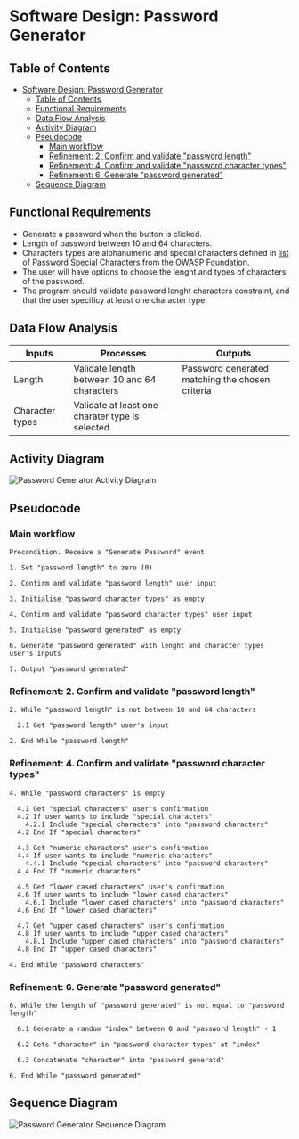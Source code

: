 # Software Design: Password Generator

## Table of Contents

- [Software Design: Password Generator](#software-design-password-generator)
  - [Table of Contents](#table-of-contents)
  - [Functional Requirements](#functional-requirements)
  - [Data Flow Analysis](#data-flow-analysis)
  - [Activity Diagram](#activity-diagram)
  - [Pseudocode](#pseudocode)
    - [Main workflow](#main-workflow)
    - [Refinement: 2. Confirm and validate "password length"](#refinement-2-confirm-and-validate-password-length)
    - [Refinement: 4. Confirm and validate "password character types"](#refinement-4-confirm-and-validate-password-character-types)
    - [Refinement: 6. Generate "password generated"](#refinement-6-generate-password-generated)
  - [Sequence Diagram](#sequence-diagram)

## Functional Requirements

* Generate a password when the button is clicked.
* Length of password between 10 and 64 characters.
* Characters types are alphanumeric and special characters defined in [list of Password Special Characters from the OWASP Foundation](https://www.owasp.org/index.php/Password_special_characters).
* The user will have options to choose the lenght and types of characters of the password.
* The program should validate password lenght characters constraint, and that the user specificy at least one character type.

## Data Flow Analysis

| Inputs | Processes | Outputs |
| ----------- | ----------- | ----------- |
| Length | Validate length between 10 and 64 characters | Password generated matching the chosen criteria
| Character types | Validate at least one charater type is selected |

## Activity Diagram

![Password Generator Activity Diagram](./assets/generate-password-activity-diagram.svg)

## Pseudocode

### Main workflow

```
Precondition. Receive a "Generate Password" event

1. Set "password length" to zero (0)

2. Confirm and validate "password length" user input

3. Initialise "password character types" as empty

4. Confirm and validate "password character types" user input

5. Initialise "password generated" as empty                         

6. Generate "password generated" with lenght and character types user's inputs

7. Output "password generated" 
```

### Refinement: 2. Confirm and validate "password length"

```
2. While "password length" is not between 10 and 64 characters

  2.1 Get "password length" user's input

2. End While "password length"
```

### Refinement: 4. Confirm and validate "password character types"

```
4. While "password characters" is empty

  4.1 Get "special characters" user's confirmation
  4.2 If user wants to include "special characters"
    4.2.1 Include "special characters" into "password characters"
  4.2 End If "special characters"

  4.3 Get "numeric characters" user's confirmation
  4.4 If user wants to include "numeric characters"
    4.4.1 Include "special characters" into "password characters"
  4.4 End If "numeric characters"

  4.5 Get "lower cased characters" user's confirmation
  4.6 If user wants to include "lower cased characters"
    4.6.1 Include "lower cased characters" into "password characters"
  4.6 End If "lower cased characters"

  4.7 Get "upper cased characters" user's confirmation
  4.8 If user wants to include "upper cased characters"
    4.8.1 Include "upper cased characters" into "password characters"
  4.8 End If "upper cased characters"

4. End While "password characters"
```
### Refinement: 6. Generate "password generated"

```
6. While the length of "password generated" is not equal to "password length"

  6.1 Generate a random "index" between 0 and "password length" - 1

  6.2 Gets "character" in "password character types" at "index"

  6.3 Concatenate "character" into "password generatd"

6. End While "password generated"
```
## Sequence Diagram

![Password Generator Sequence Diagram](./assets/generate-password-sequence-diagram.svg)
